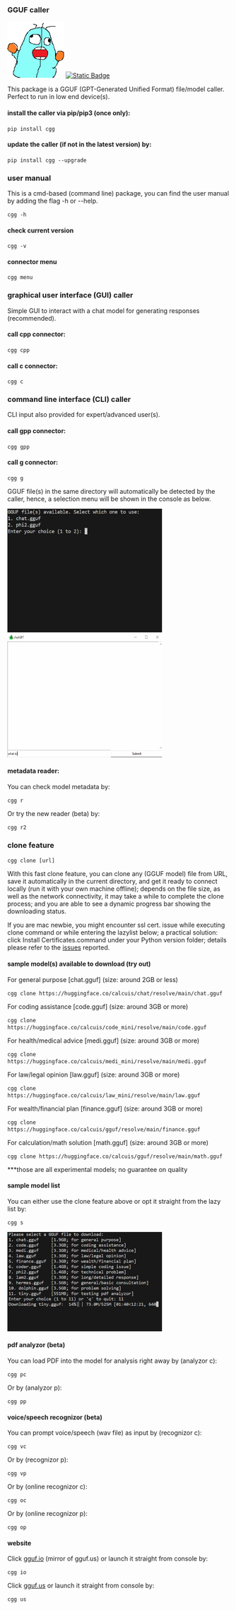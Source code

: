 ### GGUF caller

[<img src="https://raw.githubusercontent.com/calcuis/cgg/master/cgg.gif" width="128" height="128">](https://github.com/calcuis/cgg)
[![Static Badge](https://img.shields.io/badge/cgg-release-blue?logo=github)](https://github.com/calcuis/cgg/releases)

This package is a GGUF (GPT-Generated Unified Format) file/model caller. Perfect to run in low end device(s).
#### install the caller via pip/pip3 (once only):
```
pip install cgg
```
#### update the caller (if not in the latest version) by:
```
pip install cgg --upgrade
```
### user manual
This is a cmd-based (command line) package, you can find the user manual by adding the flag -h or --help.
```
cgg -h
```
#### check current version
```
cgg -v
```
#### connector menu
```
cgg menu
```
### graphical user interface (GUI) caller
Simple GUI to interact with a chat model for generating responses (recommended).
#### call cpp connector:
```
cgg cpp
``` 
#### call c connector:
```
cgg c
```
### command line interface (CLI) caller
CLI input also provided for expert/advanced user(s).
#### call gpp connector:
```
cgg gpp
```
#### call g connector:
```
cgg g
```

GGUF file(s) in the same directory will automatically be detected by the caller, hence, a selection menu will be shown in the console as below.

[<img src="https://raw.githubusercontent.com/calcuis/chatgpt-model-selector/master/demo.gif" width="350" height="280">](https://github.com/calcuis/chatgpt-model-selector/blob/main/demo.gif)
[<img src="https://raw.githubusercontent.com/calcuis/chatgpt-model-selector/master/demo1.gif" width="350" height="280">](https://github.com/calcuis/chatgpt-model-selector/blob/main/demo1.gif)

#### metadata reader:
You can check model metadata by:
```
cgg r
```
Or try the new reader (beta) by:
```
cgg r2
```
### clone feature
```
cgg clone [url]
```
With this fast clone feature, you can clone any (GGUF model) file from URL, save it automatically in the current directory, and get it ready to connect locally (run it with your own machine offline); depends on the file size, as well as the network connectivity, it may take a while to complete the clone process; and you are able to see a dynamic progress bar showing the downloading status.

If you are mac newbie, you might encounter ssl cert. issue while executing clone command or while entering the lazylist below; a practical solution: click Install Certificates.command under your Python version folder; details please refer to the [issues](https://github.com/calcuis/cgg/issues/1) reported.

#### sample model(s) available to download (try out)
For general purpose
[chat.gguf] (size: around 2GB or less)
```
cgg clone https://huggingface.co/calcuis/chat/resolve/main/chat.gguf
```
For coding assistance
[code.gguf] (size: around 3GB or more)
```
cgg clone https://huggingface.co/calcuis/code_mini/resolve/main/code.gguf
```
For health/medical advice
[medi.gguf] (size: around 3GB or more)
```
cgg clone https://huggingface.co/calcuis/medi_mini/resolve/main/medi.gguf
```
For law/legal opinion
[law.gguf] (size: around 3GB or more)
```
cgg clone https://huggingface.co/calcuis/law_mini/resolve/main/law.gguf
```
For wealth/financial plan
[finance.gguf] (size: around 3GB or more)
```
cgg clone https://huggingface.co/calcuis/gguf/resolve/main/finance.gguf
```
For calculation/math solution
[math.gguf] (size: around 3GB or more)
```
cgg clone https://huggingface.co/calcuis/gguf/resolve/main/math.gguf
```
***those are all experimental models; no guarantee on quality

#### sample model list
You can either use the clone feature above or opt it straight from the lazy list by:
```
cgg s
```
[<img src="https://raw.githubusercontent.com/calcuis/gguf-connector/master/demo2.gif" width="350" height="225">](https://github.com/calcuis/gguf-connector/blob/main/demo2.gif)

#### pdf analyzor (beta)
You can load PDF into the model for analysis right away by (analyzor c):
```
cgg pc
```
Or by (analyzor p):
```
cgg pp
```
#### voice/speech recognizor (beta)
You can prompt voice/speech (wav file) as input by (recognizor c):
```
cgg vc
```
Or by (recognizor p):
```
cgg vp
```
Or by (online recognizor c):
```
cgg oc
```
Or by (online recognizor p):
```
cgg op
```
#### website
Click [gguf.io](https://www.gguf.io) (mirror of gguf.us) or launch it straight from console by:
```
cgg io
```
Click [gguf.us](https://gguf.us) or launch it straight from console by:
```
cgg us
```

